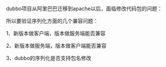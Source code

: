 dubbo项目从阿里巴巴迁移到apache以后，面临修改代码包的问题：

所以要验证序列化方面的几个兼容问题：

1、新版本做客户端，版本做服务端能否兼容

2、新版本做服务端，版本做客户端能否兼容

3、dubbo的序列化是否支持包名修改